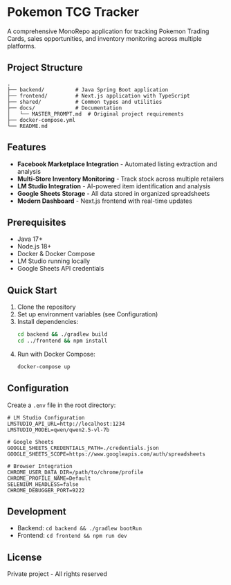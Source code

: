 # Pokemon TCG Tracker

A comprehensive MonoRepo application for tracking Pokemon Trading Cards, sales opportunities, and inventory monitoring across multiple platforms.

## Project Structure

```
.
├── backend/          # Java Spring Boot application
├── frontend/         # Next.js application with TypeScript
├── shared/           # Common types and utilities
├── docs/             # Documentation
│   └── MASTER_PROMPT.md  # Original project requirements
├── docker-compose.yml
└── README.md
```

## Features

- **Facebook Marketplace Integration** - Automated listing extraction and analysis
- **Multi-Store Inventory Monitoring** - Track stock across multiple retailers
- **LM Studio Integration** - AI-powered item identification and analysis
- **Google Sheets Storage** - All data stored in organized spreadsheets
- **Modern Dashboard** - Next.js frontend with real-time updates

## Prerequisites

- Java 17+
- Node.js 18+
- Docker & Docker Compose
- LM Studio running locally
- Google Sheets API credentials

## Quick Start

1. Clone the repository
2. Set up environment variables (see Configuration)
3. Install dependencies:
   ```bash
   cd backend && ./gradlew build
   cd ../frontend && npm install
   ```
4. Run with Docker Compose:
   ```bash
   docker-compose up
   ```

## Configuration

Create a `.env` file in the root directory:

```env
# LM Studio Configuration
LMSTUDIO_API_URL=http://localhost:1234
LMSTUDIO_MODEL=qwen/qwen2.5-vl-7b

# Google Sheets
GOOGLE_SHEETS_CREDENTIALS_PATH=./credentials.json
GOOGLE_SHEETS_SCOPE=https://www.googleapis.com/auth/spreadsheets

# Browser Integration
CHROME_USER_DATA_DIR=/path/to/chrome/profile
CHROME_PROFILE_NAME=Default
SELENIUM_HEADLESS=false
CHROME_DEBUGGER_PORT=9222
```

## Development

- Backend: `cd backend && ./gradlew bootRun`
- Frontend: `cd frontend && npm run dev`

## License

Private project - All rights reserved